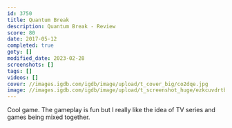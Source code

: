 ```yaml
---
id: 3750
title: Quantum Break
description: Quantum Break - Review
score: 80
date: 2017-05-12
completed: true
goty: []
modified_date: 2023-02-28
screenshots: []
tags: []
videos: []
cover: //images.igdb.com/igdb/image/upload/t_cover_big/co2dqe.jpg
image: //images.igdb.com/igdb/image/upload/t_screenshot_huge/ezkcuvdrtbptkzghiwgy.jpg
---
```

Cool game. The gameplay is fun but I really like the idea of TV series and games being mixed together.